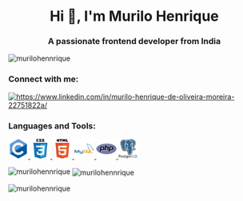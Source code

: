 <h1 align="center">Hi 👋, I'm Murilo Henrique</h1>
<h3 align="center">A passionate frontend developer from India</h3>

<p align="left"> <img src="https://komarev.com/ghpvc/?username=murilohennrique&label=Profile%20views&color=0e75b6&style=flat" alt="murilohennrique" /> </p>

<h3 align="left">Connect with me:</h3>
<p align="left">
<a href="https://linkedin.com/in/https://www.linkedin.com/in/murilo-henrique-de-oliveira-moreira-22751822a/" target="blank"><img align="center" src="https://raw.githubusercontent.com/rahuldkjain/github-profile-readme-generator/master/src/images/icons/Social/linked-in-alt.svg" alt="https://www.linkedin.com/in/murilo-henrique-de-oliveira-moreira-22751822a/" height="30" width="40" /></a>
</p>

<h3 align="left">Languages and Tools:</h3>
<p align="left"> <a href="https://www.cprogramming.com/" target="_blank" rel="noreferrer"> <img src="https://raw.githubusercontent.com/devicons/devicon/master/icons/c/c-original.svg" alt="c" width="40" height="40"/> </a> <a href="https://www.w3schools.com/css/" target="_blank" rel="noreferrer"> <img src="https://raw.githubusercontent.com/devicons/devicon/master/icons/css3/css3-original-wordmark.svg" alt="css3" width="40" height="40"/> </a> <a href="https://www.w3.org/html/" target="_blank" rel="noreferrer"> <img src="https://raw.githubusercontent.com/devicons/devicon/master/icons/html5/html5-original-wordmark.svg" alt="html5" width="40" height="40"/> </a> <a href="https://www.mysql.com/" target="_blank" rel="noreferrer"> <img src="https://raw.githubusercontent.com/devicons/devicon/master/icons/mysql/mysql-original-wordmark.svg" alt="mysql" width="40" height="40"/> </a> <a href="https://www.php.net" target="_blank" rel="noreferrer"> <img src="https://raw.githubusercontent.com/devicons/devicon/master/icons/php/php-original.svg" alt="php" width="40" height="40"/> </a> <a href="https://www.postgresql.org" target="_blank" rel="noreferrer"> <img src="https://raw.githubusercontent.com/devicons/devicon/master/icons/postgresql/postgresql-original-wordmark.svg" alt="postgresql" width="40" height="40"/> </a> </p>

<p><img align="left" src="https://github-readme-stats.vercel.app/api/top-langs?username=murilohennrique&show_icons=true&locale=en&layout=compact" alt="murilohennrique" /></p>

<p>&nbsp;<img align="center" src="https://github-readme-stats.vercel.app/api?username=murilohennrique&show_icons=true&locale=en" alt="murilohennrique" /></p>

<p><img align="center" src="https://github-readme-streak-stats.herokuapp.com/?user=murilohennrique&" alt="murilohennrique" /></p>
